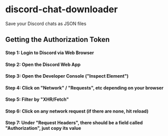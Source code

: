# discord-chat-downloader
Save your Discord chats as JSON files


## Getting the Authorization Token
#### Step 1: Login to Discord via Web Browser
#### Step 2: Open the Discord Web App
#### Step 3: Open the Developer Console ("Inspect Element")
#### Step 4: Click on "Network" / "Requests", etc depending on your browser
#### Step 5: Filter by "XHR/Fetch"
#### Step 6: Click on any network request (if there are none, hit reload)
#### Step 7: Under "Request Headers", there should be a field called "Authorization", just copy its value